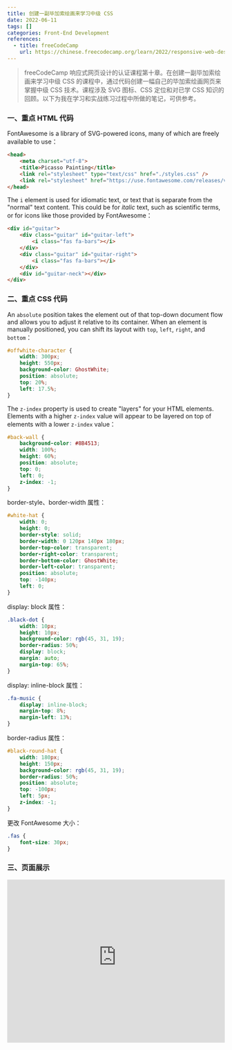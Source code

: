 ```yaml
---
title: 创建一副毕加索绘画来学习中级 CSS
date: 2022-06-11
tags: []
categories: Front-End Development
references: 
  - title: freeCodeCamp
    url: https://chinese.freecodecamp.org/learn/2022/responsive-web-design
---
```


> freeCodeCamp 响应式网页设计的认证课程第十章。在创建一副毕加索绘画来学习中级 CSS 的课程中，通过代码创建一幅自己的毕加索绘画网页来掌握中级 CSS 技术。课程涉及 SVG 图标、CSS 定位和对已学 CSS 知识的回顾。以下为我在学习和实战练习过程中所做的笔记，可供参考。

<!--more-->

### 一、重点 HTML 代码

FontAwesome is a library of SVG-powered icons, many of which are freely available to use：

```html
<head>
    <meta charset="utf-8">
    <title>Picasso Painting</title>
    <link rel="stylesheet" type="text/css" href="./styles.css" />
    <link rel="stylesheet" href="https://use.fontawesome.com/releases/v5.8.2/css/all.css"> <!--FontAwesome-->
</head>
```

The `i` element is used for idiomatic text, or text that is separate from the "normal" text content. This could be for *italic* text, such as scientific terms, or for icons like those provided by FontAwesome：

```html
<div id="guitar">
    <div class="guitar" id="guitar-left">
      	<i class="fas fa-bars"></i>
    </div>
    <div class="guitar" id="guitar-right">
      	<i class="fas fa-bars"></i>
    </div>
    <div id="guitar-neck"></div>
</div>
```

### 二、重点 CSS 代码

An `absolute` position takes the element out of that top-down document flow and allows you to adjust it relative to its container. When an element is manually positioned, you can shift its layout with `top`, `left`, `right`, and `bottom`：

```CSS
#offwhite-character {
    width: 300px;
    height: 550px;
    background-color: GhostWhite;
    position: absolute;
    top: 20%;
    left: 17.5%;
}
```

The `z-index` property is used to create "layers" for your HTML elements. Elements with a higher `z-index` value will appear to be layered on top of elements with a lower `z-index` value：

```css
#back-wall {
    background-color: #8B4513;
    width: 100%;
    height: 60%;
    position: absolute;
    top: 0;
    left: 0;
    z-index: -1;
}
```

border-style、border-width 属性：

```CSS
#white-hat {
    width: 0;
    height: 0;
    border-style: solid;
    border-width: 0 120px 140px 180px;
    border-top-color: transparent;
    border-right-color: transparent;
    border-bottom-color: GhostWhite;
    border-left-color: transparent;
    position: absolute;
    top: -140px;
    left: 0;
}
```

display: block 属性：

```CSS
.black-dot {
    width: 10px;
    height: 10px;
    background-color: rgb(45, 31, 19);
    border-radius: 50%;
    display: block;
    margin: auto;
    margin-top: 65%;
}
```

display: inline-block 属性：

```CSS
.fa-music {
    display: inline-block;
    margin-top: 8%;
    margin-left: 13%;
}
```

border-radius 属性：

```CSS
#black-round-hat {
    width: 180px;
    height: 150px;
    background-color: rgb(45, 31, 19);
    border-radius: 50%;
    position: absolute;
    top: -100px;
    left: 5px;
    z-index: -1;
}
```

更改 FontAwesome 大小：

```CSS
.fas {
    font-size: 30px;
}
```

### 三、页面展示

<div style="position: relative; width: 100%; height: 0; padding-bottom: 75%;">
    <iframe src="https://free-code-camp-demo.vercel.app/响应式网页设计/创建一副毕加索绘画来学习中级CSS/index.html" border="0" frameborder="no" framespacing="0" allowfullscreen="true" style="position: absolute; width: 100%; height: 100%; left: 0; top: 0;"></iframe>
</div>
